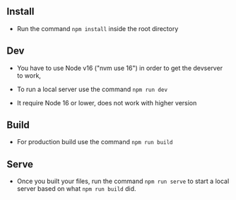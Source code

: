 ## Install

- Run the command `npm install` inside the root directory

## Dev

- You have to use Node v16 ("nvm use 16") in order to get the devserver to work, 

- To run a local server use the command `npm run dev` 
- It require Node 16 or lower, does not work with higher version 

## Build

- For production build use the command `npm run build`

## Serve

- Once you built your files, run the command `npm run serve` to start a local server based on what `npm run build` did.